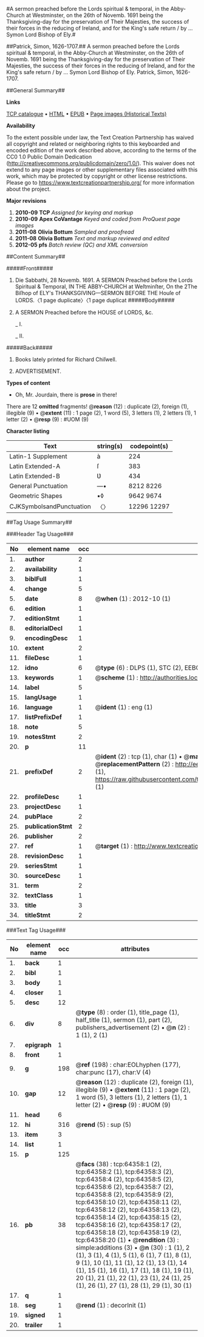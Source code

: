 #A sermon preached before the Lords spiritual & temporal, in the Abby-Church at Westminster, on the 26th of Novemb. 1691 being the Thanksgiving-day for the preservation of Their Majesties, the success of their forces in the reducing of Ireland, and for the King's safe return / by ... Symon Lord Bishop of Ely.#

##Patrick, Simon, 1626-1707.##
A sermon preached before the Lords spiritual & temporal, in the Abby-Church at Westminster, on the 26th of Novemb. 1691 being the Thanksgiving-day for the preservation of Their Majesties, the success of their forces in the reducing of Ireland, and for the King's safe return / by ... Symon Lord Bishop of Ely.
Patrick, Simon, 1626-1707.

##General Summary##

**Links**

[TCP catalogue](http://www.ota.ox.ac.uk/tcp/)  • 
[HTML](http://tei.it.ox.ac.uk/tcp/Texts-HTML/free/A56/A56703.html)  • 
[EPUB](http://tei.it.ox.ac.uk/tcp/Texts-EPUB/free/A56/A56703.epub) • 
[Page images (Historical Texts)](https://historicaltexts.jisc.ac.uk/eebo-12610758e)

**Availability**

To the extent possible under law, the Text Creation Partnership has waived all copyright and related or neighboring rights to this keyboarded and encoded edition of the work described above, according to the terms of the CC0 1.0 Public Domain Dedication (http://creativecommons.org/publicdomain/zero/1.0/). This waiver does not extend to any page images or other supplementary files associated with this work, which may be protected by copyright or other license restrictions. Please go to https://www.textcreationpartnership.org/ for more information about the project.

**Major revisions**

1. __2010-09__ __TCP__ *Assigned for keying and markup*
1. __2010-09__ __Apex CoVantage__ *Keyed and coded from ProQuest page images*
1. __2011-08__ __Olivia Bottum__ *Sampled and proofread*
1. __2011-08__ __Olivia Bottum__ *Text and markup reviewed and edited*
1. __2012-05__ __pfs__ *Batch review (QC) and XML conversion*

##Content Summary##

#####Front#####

1. Die Sabbathi, 28 Novemb. 1691.
A SERMON Preached before the Lords Spiritual & Temporal, IN THE ABBY-CHURCH at Weſtminſter, On the 2The Biſhop of ELY's THANKSGIVING—SERMON BEFORE THE Houſe of LORDS.〈1 page duplicate〉〈1 page duplicat
#####Body#####

1. A SERMON Preached before the HOUSE of LORDS, &c.

    _ I.

    _ II.

#####Back#####

1. Books lately printed for Richard Chiſwell.

1. ADVERTISEMENT.

**Types of content**

  * Oh, Mr. Jourdain, there is **prose** in there!

There are 12 **omitted** fragments! 
 @__reason__ (12) : duplicate (2), foreign (1), illegible (9)  •  @__extent__ (11) : 1 page (2), 1 word (5), 3 letters (1), 2 letters (1), 1 letter (2)  •  @__resp__ (9) : #UOM (9)

**Character listing**


|Text|string(s)|codepoint(s)|
|---|---|---|
|Latin-1 Supplement|à|224|
|Latin Extended-A|ſ|383|
|Latin Extended-B|Ʋ|434|
|General Punctuation|—•|8212 8226|
|Geometric Shapes|▪◊|9642 9674|
|CJKSymbolsandPunctuation|〈〉|12296 12297|

##Tag Usage Summary##

###Header Tag Usage###

|No|element name|occ|attributes|
|---|---|---|---|
|1.|__author__|2||
|2.|__availability__|1||
|3.|__biblFull__|1||
|4.|__change__|5||
|5.|__date__|8| @__when__ (1) : 2012-10 (1)|
|6.|__edition__|1||
|7.|__editionStmt__|1||
|8.|__editorialDecl__|1||
|9.|__encodingDesc__|1||
|10.|__extent__|2||
|11.|__fileDesc__|1||
|12.|__idno__|6| @__type__ (6) : DLPS (1), STC (2), EEBO-CITATION (1), OCLC (1), VID (1)|
|13.|__keywords__|1| @__scheme__ (1) : http://authorities.loc.gov/ (1)|
|14.|__label__|5||
|15.|__langUsage__|1||
|16.|__language__|1| @__ident__ (1) : eng (1)|
|17.|__listPrefixDef__|1||
|18.|__note__|5||
|19.|__notesStmt__|2||
|20.|__p__|11||
|21.|__prefixDef__|2| @__ident__ (2) : tcp (1), char (1)  •  @__matchPattern__ (2) : ([0-9\-]+):([0-9IVX]+) (1), (.+) (1)  •  @__replacementPattern__ (2) : http://eebo.chadwyck.com/downloadtiff?vid=$1&page=$2 (1), https://raw.githubusercontent.com/textcreationpartnership/Texts/master/tcpchars.xml#$1 (1)|
|22.|__profileDesc__|1||
|23.|__projectDesc__|1||
|24.|__pubPlace__|2||
|25.|__publicationStmt__|2||
|26.|__publisher__|2||
|27.|__ref__|1| @__target__ (1) : http://www.textcreationpartnership.org/docs/. (1)|
|28.|__revisionDesc__|1||
|29.|__seriesStmt__|1||
|30.|__sourceDesc__|1||
|31.|__term__|2||
|32.|__textClass__|1||
|33.|__title__|3||
|34.|__titleStmt__|2||


###Text Tag Usage###

|No|element name|occ|attributes|
|---|---|---|---|
|1.|__back__|1||
|2.|__bibl__|1||
|3.|__body__|1||
|4.|__closer__|1||
|5.|__desc__|12||
|6.|__div__|8| @__type__ (8) : order (1), title_page (1), half_title (1), sermon (1), part (2), publishers_advertisement (2)  •  @__n__ (2) : 1 (1), 2 (1)|
|7.|__epigraph__|1||
|8.|__front__|1||
|9.|__g__|198| @__ref__ (198) : char:EOLhyphen (177), char:punc (17), char:V (4)|
|10.|__gap__|12| @__reason__ (12) : duplicate (2), foreign (1), illegible (9)  •  @__extent__ (11) : 1 page (2), 1 word (5), 3 letters (1), 2 letters (1), 1 letter (2)  •  @__resp__ (9) : #UOM (9)|
|11.|__head__|6||
|12.|__hi__|316| @__rend__ (5) : sup (5)|
|13.|__item__|3||
|14.|__list__|1||
|15.|__p__|125||
|16.|__pb__|38| @__facs__ (38) : tcp:64358:1 (2), tcp:64358:2 (1), tcp:64358:3 (2), tcp:64358:4 (2), tcp:64358:5 (2), tcp:64358:6 (2), tcp:64358:7 (2), tcp:64358:8 (2), tcp:64358:9 (2), tcp:64358:10 (2), tcp:64358:11 (2), tcp:64358:12 (2), tcp:64358:13 (2), tcp:64358:14 (2), tcp:64358:15 (2), tcp:64358:16 (2), tcp:64358:17 (2), tcp:64358:18 (2), tcp:64358:19 (2), tcp:64358:20 (1)  •  @__rendition__ (3) : simple:additions (3)  •  @__n__ (30) : 1 (1), 2 (1), 3 (1), 4 (1), 5 (1), 6 (1), 7 (1), 8 (1), 9 (1), 10 (1), 11 (1), 12 (1), 13 (1), 14 (1), 15 (1), 16 (1), 17 (1), 18 (1), 19 (1), 20 (1), 21 (1), 22 (1), 23 (1), 24 (1), 25 (1), 26 (1), 27 (1), 28 (1), 29 (1), 30 (1)|
|17.|__q__|1||
|18.|__seg__|1| @__rend__ (1) : decorInit (1)|
|19.|__signed__|1||
|20.|__trailer__|1||
